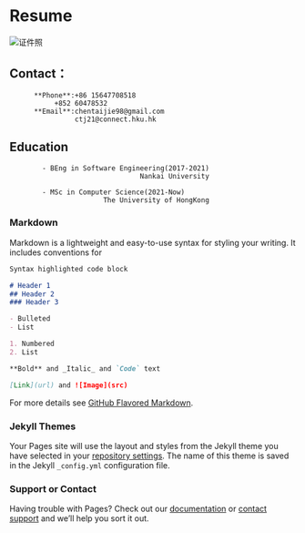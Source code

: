 # Resume
![证件照](https://user-images.githubusercontent.com/41502959/132244773-93ee754f-7175-4556-aabf-77154953f55d.jpg)

## Contact：
          **Phone**:+86 15647708518
               +852 60478532
          **Email**:chentaijie98@gmail.com
                    ctj21@connect.hku.hk
                    
## Education
            
            - BEng in Software Engineering(2017-2021) 
                                    Nankai University
                                    
            - MSc in Computer Science(2021-Now) 
                           The University of HongKong

### Markdown

Markdown is a lightweight and easy-to-use syntax for styling your writing. It includes conventions for

```markdown
Syntax highlighted code block

# Header 1
## Header 2
### Header 3

- Bulleted
- List

1. Numbered
2. List

**Bold** and _Italic_ and `Code` text

[Link](url) and ![Image](src)
```

For more details see [GitHub Flavored Markdown](https://guides.github.com/features/mastering-markdown/).

### Jekyll Themes

Your Pages site will use the layout and styles from the Jekyll theme you have selected in your [repository settings](https://github.com/chenhaoling/chenhaoling.github.io/settings/pages). The name of this theme is saved in the Jekyll `_config.yml` configuration file.

### Support or Contact

Having trouble with Pages? Check out our [documentation](https://docs.github.com/categories/github-pages-basics/) or [contact support](https://support.github.com/contact) and we’ll help you sort it out.
